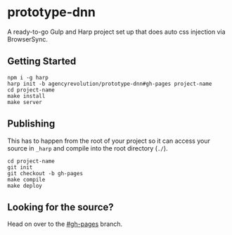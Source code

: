 # prototype-dnn

A ready-to-go Gulp and Harp project set up that does auto css injection via BrowserSync.

## Getting Started

```console
npm i -g harp
harp init -b agencyrevolution/prototype-dnn#gh-pages project-name
cd project-name
make install
make server
```

## Publishing
This has to happen from the root of your project so it can access your source in `_harp` and compile into the root directory (`./`).

```console
cd project-name
git init
git checkout -b gh-pages
make compile
make deploy
```

## Looking for the source?
Head on over to the [#gh-pages](https://github.com/agencyrevolution/prototype-dnn/tree/gh-pages/_harp) branch.
